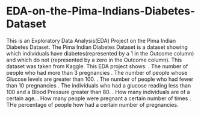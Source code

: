# EDA-on-the-Pima-Indians-Diabetes-Dataset
This is an Exploratory Data Analysis(EDA) Project on the Pima Indian Diabetes Dataset. The Pima Indian Diabetes Dataset is a dataset showing which individuals have diabetes(represented by a 1 in the Outcome column) and which do not (represented by a zero in the Outcome column). This dataset was taken from Kaggle.
This EDA project shows:
. The number of people who had more than 3 pregnancies
. The number of people whose Glucose levels are greater than 100.
. The number of people who had fewer than 10 pregnancies
. The individuals who had a glucose reading less than 100 and a Blood Pressure greater than 80.
. How many individuals are of a certain age.
. How many people were pregnant a certain number of times
. THe percentage of people how had a certain number of pregnancies.
